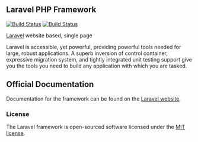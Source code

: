 ## Laravel PHP Framework

[![Build Status](https://travis-ci.org/Leandro-b-03/SomeIdeias.svg?branch=master)](https://travis-ci.org/Leandro-b-03/SomeIdeias)
[![Build Status](https://codeship.com/projects/eaa20430-b318-0133-7f3d-0e52fcdb9711/status?branch=master)](https://codeship.com/projects/eaa20430-b318-0133-7f3d-0e52fcdb9711/)

[Laravel](http://laravel.com/docs) website based, single page

Laravel is accessible, yet powerful, providing powerful tools needed for large, robust applications. A superb inversion of control container, expressive migration system, and tightly integrated unit testing support give you the tools you need to build any application with which you are tasked.

## Official Documentation

Documentation for the framework can be found on the [Laravel website](http://laravel.com/docs).

### License

The Laravel framework is open-sourced software licensed under the [MIT license](http://opensource.org/licenses/MIT).